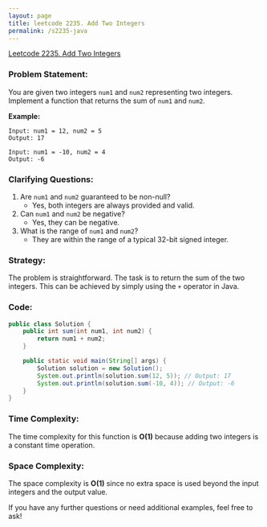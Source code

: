 ```yaml
---
layout: page
title: leetcode 2235. Add Two Integers
permalink: /s2235-java
---
```

[Leetcode 2235. Add Two Integers](https://algoadvance.github.io/algoadvance/l2235)
### Problem Statement:
You are given two integers `num1` and `num2` representing two integers. Implement a function that returns the sum of `num1` and `num2`.

**Example:**
```text
Input: num1 = 12, num2 = 5
Output: 17
```
```text
Input: num1 = -10, num2 = 4
Output: -6
```

### Clarifying Questions:
1. Are `num1` and `num2` guaranteed to be non-null?
    - Yes, both integers are always provided and valid.
2. Can `num1` and `num2` be negative?
    - Yes, they can be negative.
3. What is the range of `num1` and `num2`?
    - They are within the range of a typical 32-bit signed integer.

### Strategy:
The problem is straightforward. The task is to return the sum of the two integers. This can be achieved by simply using the `+` operator in Java.

### Code:
```java
public class Solution {
    public int sum(int num1, int num2) {
        return num1 + num2;
    }

    public static void main(String[] args) {
        Solution solution = new Solution();
        System.out.println(solution.sum(12, 5)); // Output: 17
        System.out.println(solution.sum(-10, 4)); // Output: -6
    }
}
```

### Time Complexity:
The time complexity for this function is **O(1)** because adding two integers is a constant time operation.

### Space Complexity:
The space complexity is **O(1)** since no extra space is used beyond the input integers and the output value.

If you have any further questions or need additional examples, feel free to ask!